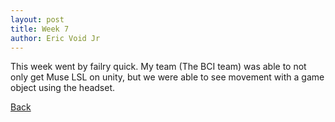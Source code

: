 ```yaml
---
layout: post
title: Week 7
author: Eric Void Jr
---
```

This week went by failry quick. My team (The BCI team) was able to not only  get Muse LSL on unity, but we were able to see movement with a game object using the headset. 

[Back](./)

